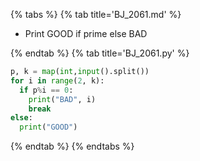 {% tabs %}
{% tab title='BJ_2061.md' %}

* Print GOOD if prime else BAD

{% endtab %}
{% tab title='BJ_2061.py' %}

```py
p, k = map(int,input().split())
for i in range(2, k):
  if p%i == 0:
    print("BAD", i)
    break
else:
  print("GOOD")
```

{% endtab %}
{% endtabs %}